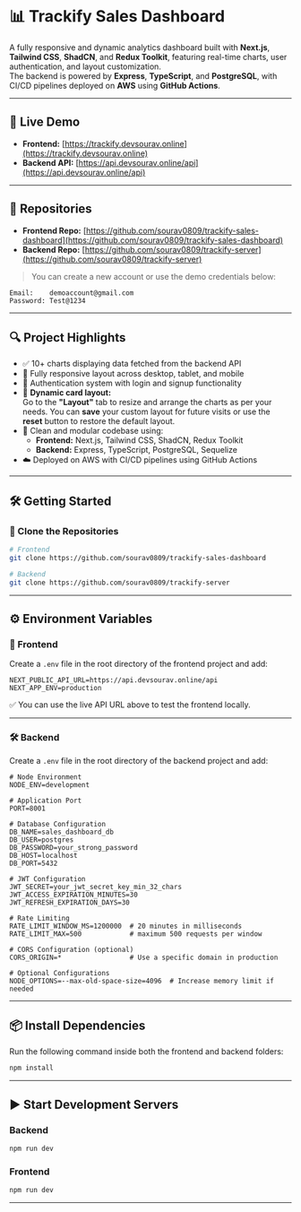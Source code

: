 # 📊 Trackify Sales Dashboard

A fully responsive and dynamic analytics dashboard built with **Next.js**, **Tailwind CSS**, **ShadCN**, and **Redux Toolkit**, featuring real-time charts, user authentication, and layout customization.  
The backend is powered by **Express**, **TypeScript**, and **PostgreSQL**, with CI/CD pipelines deployed on **AWS** using **GitHub Actions**.

---

## 🚀 Live Demo

- **Frontend:** [https://trackify.devsourav.online](https://trackify.devsourav.online)  
- **Backend API:** [https://api.devsourav.online/api](https://api.devsourav.online/api)

---

## 📂 Repositories

- **Frontend Repo:** [https://github.com/sourav0809/trackify-sales-dashboard](https://github.com/sourav0809/trackify-sales-dashboard)  
- **Backend Repo:** [https://github.com/sourav0809/trackify-server](https://github.com/sourav0809/trackify-server)

> You can create a new account or use the demo credentials below:

```
Email:    demoaccount@gmail.com  
Password: Test@1234
```

---

## 🔍 Project Highlights

- ✅ 10+ charts displaying data fetched from the backend API
- 📱 Fully responsive layout across desktop, tablet, and mobile
- 🔐 Authentication system with login and signup functionality
- 🧩 **Dynamic card layout:**  
  Go to the **"Layout"** tab to resize and arrange the charts as per your needs. You can **save** your custom layout for future visits or use the **reset** button to restore the default layout.
- 🧼 Clean and modular codebase using:
  - **Frontend:** Next.js, Tailwind CSS, ShadCN, Redux Toolkit  
  - **Backend:** Express, TypeScript, PostgreSQL, Sequelize
- ☁️ Deployed on AWS with CI/CD pipelines using GitHub Actions

---

## 🛠️ Getting Started

### 🔗 Clone the Repositories

```bash
# Frontend
git clone https://github.com/sourav0809/trackify-sales-dashboard

# Backend
git clone https://github.com/sourav0809/trackify-server
```

---

## ⚙️ Environment Variables

### 🔧 Frontend

Create a `.env` file in the root directory of the frontend project and add:

```env
NEXT_PUBLIC_API_URL=https://api.devsourav.online/api
NEXT_APP_ENV=production
```

✅ You can use the live API URL above to test the frontend locally.

---

### 🛠️ Backend

Create a `.env` file in the root directory of the backend project and add:

```env
# Node Environment
NODE_ENV=development

# Application Port
PORT=8001

# Database Configuration
DB_NAME=sales_dashboard_db
DB_USER=postgres
DB_PASSWORD=your_strong_password
DB_HOST=localhost
DB_PORT=5432

# JWT Configuration
JWT_SECRET=your_jwt_secret_key_min_32_chars
JWT_ACCESS_EXPIRATION_MINUTES=30
JWT_REFRESH_EXPIRATION_DAYS=30

# Rate Limiting
RATE_LIMIT_WINDOW_MS=1200000  # 20 minutes in milliseconds
RATE_LIMIT_MAX=500            # maximum 500 requests per window

# CORS Configuration (optional)
CORS_ORIGIN=*                 # Use a specific domain in production

# Optional Configurations
NODE_OPTIONS=--max-old-space-size=4096  # Increase memory limit if needed
```

---

## 📦 Install Dependencies

Run the following command inside both the frontend and backend folders:

```bash
npm install
```

---

## ▶️ Start Development Servers

### Backend

```bash
npm run dev
```

### Frontend

```bash
npm run dev
```

---
